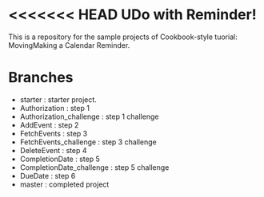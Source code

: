 <<<<<<< HEAD
UDo with Reminder!
==================
This is a repository for the sample projects of Cookbook-style tuorial: MovingMaking a Calendar Reminder.


Branches
========
* starter : starter project.
* Authorization : step 1
* Authorization_challenge : step 1 challenge
* AddEvent : step 2
* FetchEvents : step 3
* FetchEvents_challenge : step 3 challenge
* DeleteEvent : step 4
* CompletionDate : step 5
* CompletionDate_challenge : step 5 challenge
* DueDate : step 6
* master : completed project

